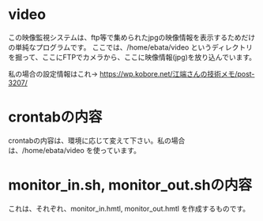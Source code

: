 # video

この映像監視システムは、ftp等で集められたjpgの映像情報を表示するためだけの単純なプログラムです。
ここでは、/home/ebata/video というディレクトリを掘って、ここにFTPでカメラから、ここに映像情報(jpg)を放り込んでいます。

私の場合の設定情報はこれ→ https://wp.kobore.net/江端さんの技術メモ/post-3207/

# crontabの内容
crontabの内容は、環境に応じて変えて下さい。私の場合は、/home/ebata/video を使っています。

# monitor_in.sh, monitor_out.shの内容
これは、それぞれ、monitor_in.hmtl, monitor_out.hmtl を作成するものです。


